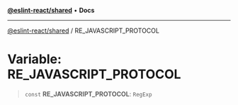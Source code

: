 [**@eslint-react/shared**](../README.md) • **Docs**

***

[@eslint-react/shared](../README.md) / RE\_JAVASCRIPT\_PROTOCOL

# Variable: RE\_JAVASCRIPT\_PROTOCOL

> `const` **RE\_JAVASCRIPT\_PROTOCOL**: `RegExp`
